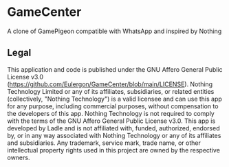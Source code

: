 # GameCenter
A clone of GamePigeon compatible with WhatsApp and inspired by Nothing

## Legal
This application and code is published under the GNU Affero General Public License v3.0 (https://github.com/Eulergon/GameCenter/blob/main/LICENSE). Nothing Technology Limited or any of its affiliates, subsidiaries, or related entities (collectively, "Nothing Technology") is a valid licensee and can use this app for any purpose, including commercial purposes, without compensation to the developers of this app. Nothing Technology is not required to comply with the terms of the GNU Affero General Public License v3.0. This app is developed by Ladle and is not affiliated with, funded, authorized, endorsed by, or in any way associated with Nothing Technology or any of its affiliates and subsidiaries. Any trademark, service mark, trade name, or other intellectual property rights used in this project are owned by the respective owners.

